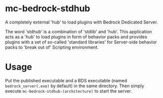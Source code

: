 # mc-bedrock-stdhub

A completely external 'hub' to load plugins with Bedrock Dedicated Server.

The word 'stdhub' is a combination of 'stdlib' and 'hub'. This application acts as a 'hub' to load plugins in form of behavior packs and provides plugins with a set of so-called 'standard libraries' for Server-side behavior packs to 'break out of' Scripting environment.

# Usage

Put the published executable and a BDS executable (named `bedrock_server(.exe)` by default) in the same directory. Then simply execute `mc-bedrock-stdhub-(architecture)` to start the server.